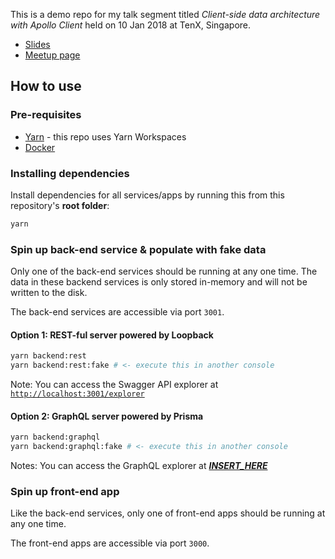 This is a demo repo for my talk segment titled _Client-side data architecture with Apollo Client_ held on 10 Jan 2018 at TenX, Singapore.

- [Slides]()
- [Meetup page](https://www.meetup.com/React-Singapore/events/256426835/)

## How to use

### Pre-requisites

- [Yarn](https://yarnpkg.com/) - this repo uses Yarn Workspaces
- [Docker](https://www.docker.com/)

### Installing dependencies

Install dependencies for all services/apps by running this from this repository's **root folder**:

```sh
yarn
```

### Spin up back-end service & populate with fake data

Only one of the back-end services should be running at any one time. The data in these backend services is only stored in-memory and will not be written to the disk.

The back-end services are accessible via port `3001`.

#### Option 1: REST-ful server powered by Loopback

```sh
yarn backend:rest
yarn backend:rest:fake # <- execute this in another console
```

Note: You can access the Swagger API explorer at [`http://localhost:3001/explorer`](http://localhost:3001/explorer)

#### Option 2: GraphQL server powered by Prisma

```sh
yarn backend:graphql
yarn backend:graphql:fake # <- execute this in another console
```

Notes: You can access the GraphQL explorer at [**_INSERT_HERE_**]()

### Spin up front-end app

Like the back-end services, only one of front-end apps should be running at any one time.

The front-end apps are accessible via port `3000`.
